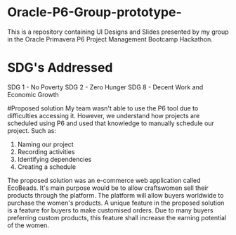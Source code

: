 # Oracle-P6-Group-prototype-
This is a repository containing UI Designs and Slides presented by my group in the Oracle Primavera P6 Project Management Bootcamp Hackathon.

# SDG's Addressed
SDG 1 - No Poverty
SDG 2 - Zero Hunger
SDG 8 - Decent Work and Economic Growth

#Proposed solution
My team wasn't able to use the P6 tool due to difficulties accessing it. However, we understand how projects are scheduled using P6 and used that knowledge to manually schedule our project. Such as:

1. Naming our project
2. Recording activities
3. Identifying dependencies
4. Creating a schedule 

The proposed solution was an e-commerce web application called EcoBeads. It's main purpose would be to allow craftswomen sell their products through the platform. The platform will allow buyers worldwide to purchase the women's products. A unique feature in the proposed solution is a feature for buyers to make customised orders. Due to many buyers preferring custom products, this feature shall increase the earning potential of the women. 
